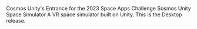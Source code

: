 Cosmos Unity's Entrance for the 2023 Space Apps Challenge
Sosmos Unity Space Simulator
A VR space simulator built on Unity.
This is the Desktop release.